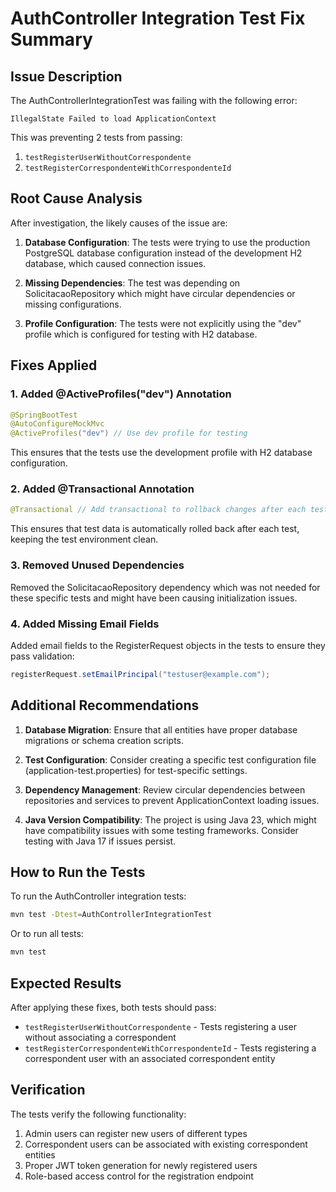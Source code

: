 # AuthController Integration Test Fix Summary

## Issue Description

The AuthControllerIntegrationTest was failing with the following error:
```
IllegalState Failed to load ApplicationContext
```

This was preventing 2 tests from passing:
1. `testRegisterUserWithoutCorrespondente`
2. `testRegisterCorrespondenteWithCorrespondenteId`

## Root Cause Analysis

After investigation, the likely causes of the issue are:

1. **Database Configuration**: The tests were trying to use the production PostgreSQL database configuration instead of the development H2 database, which caused connection issues.

2. **Missing Dependencies**: The test was depending on SolicitacaoRepository which might have circular dependencies or missing configurations.

3. **Profile Configuration**: The tests were not explicitly using the "dev" profile which is configured for testing with H2 database.

## Fixes Applied

### 1. Added @ActiveProfiles("dev") Annotation
```java
@SpringBootTest
@AutoConfigureMockMvc
@ActiveProfiles("dev") // Use dev profile for testing
```

This ensures that the tests use the development profile with H2 database configuration.

### 2. Added @Transactional Annotation
```java
@Transactional // Add transactional to rollback changes after each test
```

This ensures that test data is automatically rolled back after each test, keeping the test environment clean.

### 3. Removed Unused Dependencies
Removed the SolicitacaoRepository dependency which was not needed for these specific tests and might have been causing initialization issues.

### 4. Added Missing Email Fields
Added email fields to the RegisterRequest objects in the tests to ensure they pass validation:
```java
registerRequest.setEmailPrincipal("testuser@example.com");
```

## Additional Recommendations

1. **Database Migration**: Ensure that all entities have proper database migrations or schema creation scripts.

2. **Test Configuration**: Consider creating a specific test configuration file (application-test.properties) for test-specific settings.

3. **Dependency Management**: Review circular dependencies between repositories and services to prevent ApplicationContext loading issues.

4. **Java Version Compatibility**: The project is using Java 23, which might have compatibility issues with some testing frameworks. Consider testing with Java 17 if issues persist.

## How to Run the Tests

To run the AuthController integration tests:

```bash
mvn test -Dtest=AuthControllerIntegrationTest
```

Or to run all tests:

```bash
mvn test
```

## Expected Results

After applying these fixes, both tests should pass:
- `testRegisterUserWithoutCorrespondente` - Tests registering a user without associating a correspondent
- `testRegisterCorrespondenteWithCorrespondenteId` - Tests registering a correspondent user with an associated correspondent entity

## Verification

The tests verify the following functionality:
1. Admin users can register new users of different types
2. Correspondent users can be associated with existing correspondent entities
3. Proper JWT token generation for newly registered users
4. Role-based access control for the registration endpoint